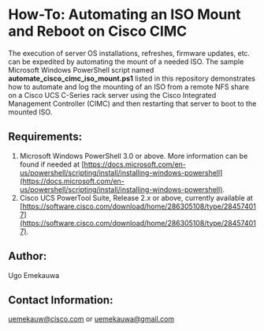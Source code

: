 # How-To: Automating an ISO Mount and Reboot on Cisco CIMC

The execution of server OS installations, refreshes, firmware updates, etc. can be expedited by automating the mount of a needed ISO. The sample Microsoft Windows PowerShell script named **automate_cisco_cimc_iso_mount.ps1** listed in this repository demonstrates how to automate and log the mounting of an ISO from a remote NFS share on a Cisco UCS C-Series rack server using the Cisco Integrated Management Controller (CIMC) and then restarting that server to boot to the mounted ISO.

## Requirements:
  1. Microsoft Windows PowerShell 3.0 or above. More information can be found if needed at [https://docs.microsoft.com/en-us/powershell/scripting/install/installing-windows-powershell](https://docs.microsoft.com/en-us/powershell/scripting/install/installing-windows-powershell).
  2. Cisco UCS PowerTool Suite, Release 2.x or above, currently available at [https://software.cisco.com/download/home/286305108/type/284574017](https://software.cisco.com/download/home/286305108/type/284574017).

## Author:
Ugo Emekauwa

## Contact Information:
uemekauw@cisco.com or uemekauwa@gmail.com
